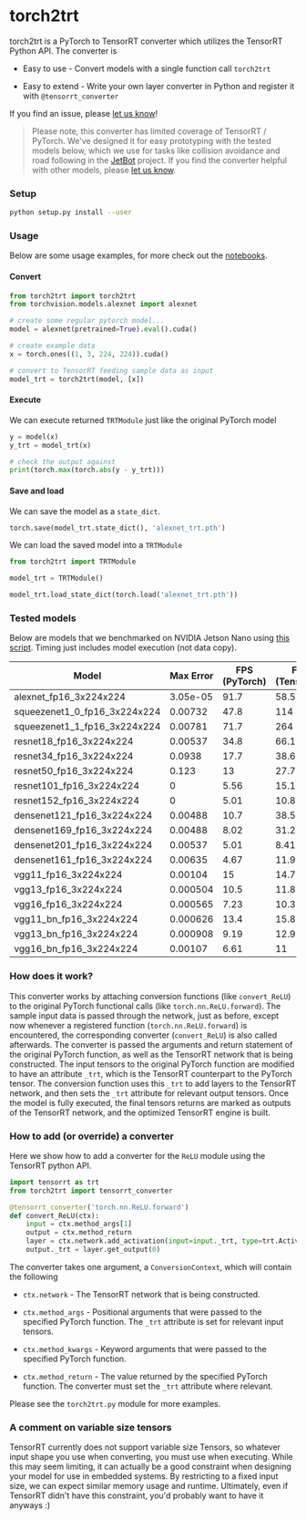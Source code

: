 # torch2trt

torch2trt is a PyTorch to TensorRT converter which utilizes the 
TensorRT Python API.  The converter is

* Easy to use - Convert models with a single function call ``torch2trt``

* Easy to extend - Write your own layer converter in Python and register it with ``@tensorrt_converter``

If you find an issue, please [let us know](../..//issues)!

> Please note, this converter has limited coverage of TensorRT / PyTorch.  We've designed it for
> easy prototyping with the tested models below, which we use for tasks like collision avoidance and road
> following in the [JetBot](https://github.com/NVIDIA-AI-IOT/jetbot) project.  If you find the converter
> helpful with other models, please [let us know](../..//issues).

### Setup

```bash
python setup.py install --user
```

### Usage

Below are some usage examples, for more check out the [notebooks](notebooks).

#### Convert

```python
from torch2trt import torch2trt
from torchvision.models.alexnet import alexnet

# create some regular pytorch model...
model = alexnet(pretrained=True).eval().cuda()

# create example data
x = torch.ones((1, 3, 224, 224)).cuda()

# convert to TensorRT feeding sample data as input
model_trt = torch2trt(model, [x])
```

#### Execute

We can execute returned ``TRTModule`` just like the original PyTorch model

```python
y = model(x)
y_trt = model_trt(x)

# check the output against 
print(torch.max(torch.abs(y - y_trt)))
```

#### Save and load

We can save the model as a ``state_dict``.

```python
torch.save(model_trt.state_dict(), 'alexnet_trt.pth')
```

We can load the saved model into a ``TRTModule``

```python
from torch2trt import TRTModule

model_trt = TRTModule()

model_trt.load_state_dict(torch.load('alexnet_trt.pth'))
```

### Tested models

Below are models that we benchmarked on NVIDIA Jetson Nano using [this script](torch2trt/test.py).  Timing just includes model execution (not data copy).

| Model | Max Error | FPS (PyTorch) | FPS (TensorRT) |
|------|-----------|---------------|----------------|
| alexnet_fp16_3x224x224 | 3.05e-05 | 91.7 | 58.5 |
| squeezenet1_0_fp16_3x224x224 | 0.00732 | 47.8 | 114 |
| squeezenet1_1_fp16_3x224x224 | 0.00781 | 71.7 | 264 |
| resnet18_fp16_3x224x224 | 0.00537 | 34.8 | 66.1 |
| resnet34_fp16_3x224x224 | 0.0938 | 17.7 | 38.6 |
| resnet50_fp16_3x224x224 | 0.123 | 13 | 27.7 |
| resnet101_fp16_3x224x224 | 0 | 5.56 | 15.1 |
| resnet152_fp16_3x224x224 | 0 | 5.01 | 10.8 |
| densenet121_fp16_3x224x224 | 0.00488 | 10.7 | 38.5 |
| densenet169_fp16_3x224x224 | 0.00488 | 8.02 | 31.2 |
| densenet201_fp16_3x224x224 | 0.00537 | 5.01 | 8.41 |
| densenet161_fp16_3x224x224 | 0.00635 | 4.67 | 11.9 |
| vgg11_fp16_3x224x224 | 0.00104 | 15 | 14.7 |
| vgg13_fp16_3x224x224 | 0.000504 | 10.5 | 11.8 |
| vgg16_fp16_3x224x224 | 0.000565 | 7.23 | 10.3 |
| vgg11_bn_fp16_3x224x224 | 0.000626 | 13.4 | 15.8 |
| vgg13_bn_fp16_3x224x224 | 0.000908 | 9.19 | 12.9 |
| vgg16_bn_fp16_3x224x224 | 0.00107 | 6.61 | 11 |


### How does it work?

This converter works by attaching conversion functions (like ``convert_ReLU``) to the original 
PyTorch functional calls (like ``torch.nn.ReLU.forward``).  The sample input data is passed
through the network, just as before, except now whenever a registered function (``torch.nn.ReLU.forward``)
is encountered, the corresponding converter (``convert_ReLU``) is also called afterwards.  The converter
is passed the arguments and return statement of the original PyTorch function, as well as the TensorRT
network that is being constructed.  The input tensors to the original PyTorch function are modified to
have an attribute ``_trt``, which is the TensorRT counterpart to the PyTorch tensor.  The conversion function
uses this ``_trt`` to add layers to the TensorRT network, and then sets the ``_trt`` attribute for
relevant output tensors.  Once the model is fully executed, the final tensors returns are marked as outputs
of the TensorRT network, and the optimized TensorRT engine is built.

### How to add (or override) a converter

Here we show how to add a converter for the ``ReLU`` module using the TensorRT
python API.

```python
import tensorrt as trt
from torch2trt import tensorrt_converter

@tensorrt_converter('torch.nn.ReLU.forward')
def convert_ReLU(ctx):
    input = ctx.method_args[1]
    output = ctx.method_return
    layer = ctx.network.add_activation(input=input._trt, type=trt.ActivationType.RELU)  
    output._trt = layer.get_output(0)
```

The converter takes one argument, a ``ConversionContext``, which will contain
the following

* ``ctx.network`` - The TensorRT network that is being constructed.

* ``ctx.method_args`` - Positional arguments that were passed to the specified PyTorch function.  The ``_trt`` attribute is set for relevant input tensors.
* ``ctx.method_kwargs`` - Keyword arguments that were passed to the specified PyTorch function.
* ``ctx.method_return`` - The value returned by the specified PyTorch function.  The converter must set the ``_trt`` attribute where relevant.

Please see the ``torch2trt.py`` module for more examples.

### A comment on variable size tensors

TensorRT currently does not support variable size Tensors, so whatever input shape you use when converting, you must use
when executing.  While this may seem
limiting, it can actually be a good constraint when designing your model for use in embedded systems.  By 
restricting to a fixed input size, we can expect similar memory usage and runtime.  Ultimately, even if 
TensorRT didn't have this constraint, you'd probably want to have it anyways :)
